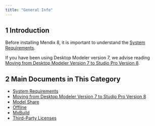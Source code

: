 ```yaml
---
title: "General Info"
---
```


## 1 Introduction

Before installing Mendix 8, it is important to understand the [System Requirements](system-requirements). 

If you have been using Desktop Modeler version 7, we advise reading [Moving from Desktop Modeler Version 7 to Studio Pro Version 8](moving-from-7-to-8).

## 2 Main Documents in This Category

* [System Requirements](system-requirements)
* [Moving from Desktop Modeler Version 7 to Studio Pro Version 8](moving-from-7-to-8)
* [Model Share](model-share)
* [Offline](offline-first)
* [MxBuild](mxbuild)
* [Third-Party Licenses](third-party-licenses)
